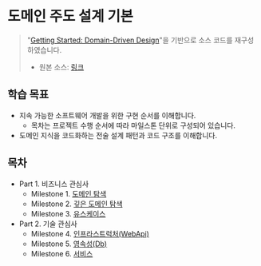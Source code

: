 # 도메인 주도 설계 기본

> "[Getting Started: Domain-Driven Design](https://dometrain.com/course/getting-started-domain-driven-design-ddd/?ref=dometrain-github&promo=getting-started-domain-driven-design)"을 기반으로 소스 코드를 재구성하였습니다.
> - 원본 소스: [링크](https://github.com/Dometrain/getting-started-domain-driven-design)

## 학습 목표
- 지속 가능한 소프트웨어 개발을 위한 구현 순서를 이해합니다.
  - 목차는 프로젝트 수행 순서에 따라 마일스톤 단위로 구성되어 있습니다.
- 도메인 지식을 코드화하는 전술 설계 패턴과 코드 구조를 이해합니다.

## 목차
- Part 1. 비즈니스 관심사
  - Milestone 1. [도메인 탐색](./milestone01-domain-exploration/index.md)
  - Milestone 2. [깊은 도메인 탐색](./milestone02-deeper-domain-exploration/index.md)
  - Milestone 3. [유스케이스](./milestone03-usecase/index.md)
- Part 2. 기술 관심사
  - Milestone 4. [인프라스트럭처(WebApi)](./milestone04-infrastructure/index.md)
  - Milestone 5. [영속성(Db)](./milestone05-persistence/index.md)
  - Milestone 6. [서비스](./milestone06-service/index.md)

